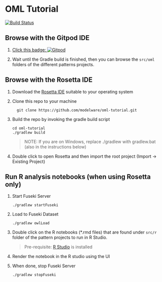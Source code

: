 # OML Tutorial

[![Build Status](https://travis-ci.org/modelware/oml-tutorial.svg?branch=master)](https://travis-ci.org/modelware/oml-tutorial)

## Browse with the Gitpod IDE

1. [Click this badge: ![Gitpod](https://img.shields.io/badge/gitpod-open-blue?logo=gitpod)](https://gitpod.io/#https://github.com/modelware/oml-tutorial) 

1. Wait until the Gradle build is finished, then you can browse the `src/oml` folders of the different patterns projects.

## Browse with the Rosetta IDE

1. Download the [Rosetta IDE](https://github.com/opencaesar/oml-rosetta/releases) suitable to your operating system
1. Clone this repo to your machine
   ```
     git clone https://github.com/modelware/oml-tutorial.git
   ```
1. Build the repo by invoking the gradle build script
   ```
   cd oml-tutorial
   ./gradlew build
   ```
   >NOTE: If you are on Windows, replace ./gradlew with gradlew.bat (also in the instructions below)

1. Double click to open Rosetta and then import the root project (Import -> Existing Project)

## Run R analysis notebooks (when using Rosetta only)
1. Start Fuseki Server
   ```
   ./gradlew startFuseki
   ```
1. Load to Fuseki Dataset
   ```
   ./gradlew owlLoad
   ```
1. Double click on the R notebooks (*.rmd files) that are found under `src/r` folder of the pattern projects to run in R Studio.

   > Pre-requisite: [R Studio](https://rstudio.com/products/rstudio/download/) is installed

1. Render the notebook in the R studio using the UI

1. When done, stop Fuseki Server
   ```
   ./gradlew stopFuseki
   ```
